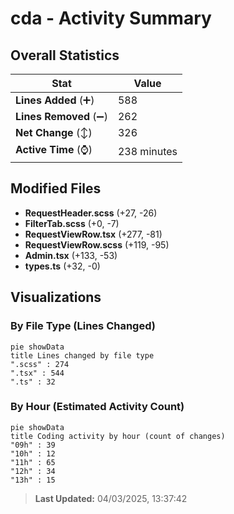 # cda - Activity Summary 

## Overall Statistics

| Stat                   | Value                                                             |
| ---------------------- | ----------------------------------------------------------------- |
| **Lines Added** (➕)   | 588                                          |
| **Lines Removed** (➖) | 262                                        |
| **Net Change** (↕)    | 326                |
| **Active Time** (⌚)   | 238 minutes |


## Modified Files
- **RequestHeader.scss** (+27, -26)
- **FilterTab.scss** (+0, -7)
- **RequestViewRow.tsx** (+277, -81)
- **RequestViewRow.scss** (+119, -95)
- **Admin.tsx** (+133, -53)
- **types.ts** (+32, -0)

## Visualizations

### By File Type (Lines Changed)

```mermaid
pie showData
title Lines changed by file type
".scss" : 274
".tsx" : 544
".ts" : 32
```

### By Hour (Estimated Activity Count)

```mermaid
pie showData
title Coding activity by hour (count of changes)
"09h" : 39
"10h" : 12
"11h" : 65
"12h" : 34
"13h" : 15
```


> **Last Updated:** 04/03/2025, 13:37:42